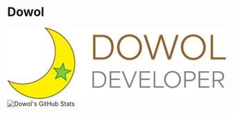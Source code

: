 # Dowol

<img src="./img/dowol-developer-banner.png" alt="Dowol Developer" style="margin: auto 0" />

<img src="https://github-readme-stats.vercel.app/api/top-langs/?username=dowol" alt="Dowol's GitHub Stats" style="margin: auto 0" />